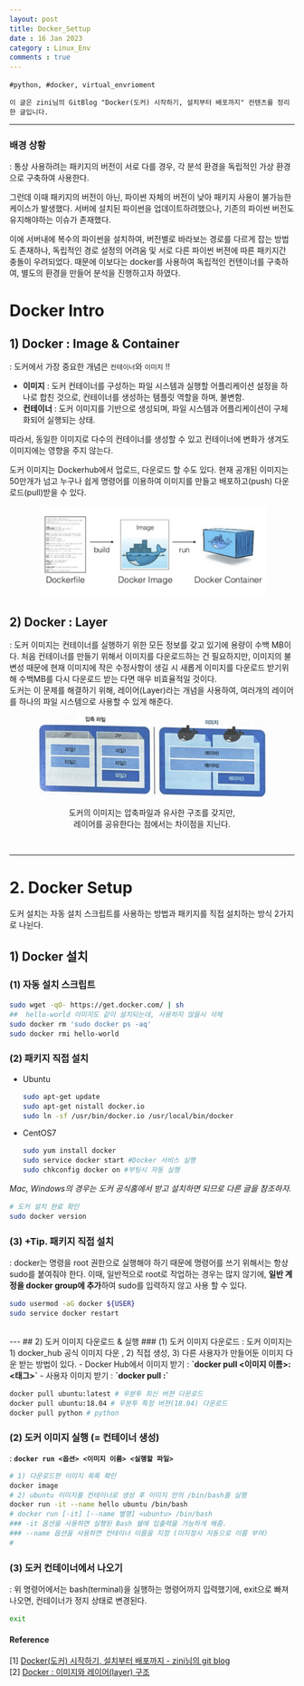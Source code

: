 ```yaml
---
layout: post
title: Docker_Settup
date : 16 Jan 2023
category : Linux_Env
comments : true
---
```

`#python, #docker, virtual_envrioment
`
```
이 글은 zini님의 GitBlog "Docker(도커) 시작하기, 설치부터 배포까지" 컨텐츠를 정리한 글입니다.
```

---
### 배경 상황
: 통상 사용하려는 패키지의 버전이 서로 다를 경우, 각 분석 환경을 독립적인 가상 환경으로 구축하여 사용한다.<br>

그런데 이때 패키지의 버전이 아닌, 파이썬 자체의 버전이 낮아 패키지 사용이 불가능한 케이스가 발생했다. 서버에 설치된 파이썬을 업데이트하려했으나, 기존의 파이썬 버전도 유지해야하는 이슈가 존재했다.<br>

이에 서버내에 복수의 파이썬을 설치하여, 버전별로 바라보는 경로를 다르게 잡는 방법도 존재하나, 독립적인 경로 설정의 어려움 및 서로 다른 파이썬 버젼에 따른 패키지간 충돌이 우려되었다. 때문에 이보다는 docker를 사용하여 독립적인 컨텐이너를 구축하여, 별도의 환경을 만들어 분석을 진행하고자 하였다.


# Docker Intro


## 1) Docker : Image & Container
: 도커에서 가장 중요한 개념은 `컨테이너`와 `이미지` !!
- **이미지** : 도커 컨테이너를 구성하는 파일 시스템과 실행할 어플리케이션 설정을 하나로 합친 것으로, 컨테이너를 생성하는 템플릿 역할을 하며, 불변함.
- **컨테이너**  : 도커 이미지를 기반으로 생성되며, 파일 시스템과 어플리케이션이 구체화되어 실행되는 상태.

따라서, 동일한 이미지로 다수의 컨테이너를 생성할 수 있고 컨테이너에 변화가 생겨도 이미지에는 영향을 주지 않는다.<br>

도커 이미지는 Dockerhub에서 업로드, 다운로드 할 수도 있다. 현재 공개된 이미지는 50만개가 넘고 누구나 쉽게 명령어를 이용하여 이미지를 만들고 배포하고(push) 다운로드(pull)받을 수 있다.

<center>

<img src = '/assets/Linux_Env/docker_setup/docker_setup_01.png' width = '80%'>

</center>


## 2) Docker : Layer
: 도커 이미지는 컨테이너를 실행하기 위한 모든 정보를 갖고 있기에 용량이 수백 MB이다. 처음 컨테이너를 만들기 위해서 이미지를 다운로드하는 건 필요하지만, 이미지의 불변성 때문에 현재 이미지에 작은 수정사항이 생길 시 새롭게 이미지를 다운로드 받기위해 수백MB를 다시 다운로드 받는 다면 매우 비효율적일 것이다.<br>
도커는 이 문제를 해결하기 위해, 레이어(Layer)라는 개념을 사용하여, 여러개의 레이어를 하나의 파일 시스템으로 사용할 수 있게 해준다.<br>


<center>

<img src = '/assets/Linux_Env/docker_setup/docker_setup_02.png' width = '80%'>

도커의 이미지는 압축파일과 유사한 구조를 갖지만,<br>레이어를 공유한다는 점에서는 차이점을 지닌다.

</center>



<br>  

---
# 2. Docker Setup
도커 설치는 자동 설치 스크립트를 사용하는 방법과 패키지를 직접 설치하는 방식 2가지로 나뉜다.
## 1) Docker 설치
### (1) 자동 설치 스크립트
```sh
sudo wget -qO- https://get.docker.com/ | sh
##  hello-world 이미지도 같이 설치되는데, 사용하지 않을시 삭제
sudo docker rm 'sudo docker ps -aq'
sudo docker rmi hello-world
```

### (2) 패키지 직접 설치
- Ubuntu
  ```sh
  sudo apt-get update
  sudo apt-get nistall docker.io
  sudo ln -sf /usr/bin/docker.io /usr/local/bin/docker
  ```
- CentOS7
  ```sh
  sudo yum install docker
  sudo service docker start #Docker 서비스 실행
  sudo chkconfig docker on #부팅시 자동 실행
  ```
_Mac, Windows의 경우는 도커 공식홈에서 받고 설치하면 되므로 다른 글을 참조하자._

```sh
# 도커 설치 완료 확인
sudo docker version
```

### (3) +Tip. 패키지 직접 설치
 : docker는 명령을 root 권한으로 실행해야 하기 때문에
 명령어를 쓰기 위해서는 항상 sudo를 붙여줘야 한다.
이때, 일반적으로 root로 작업하는 경우는 많지 않기에, **일반 계정을 docker group에 추가**하여 sudo를 입력하지 않고 사용 할 수 있다.

```sh
sudo usermod -aG docker ${USER}
sudo service docker restart
```

<br>
---
## 2) 도커 이미지 다운로드 & 실행
### (1) 도커 이미지 다운로드
: 도커 이미지는 1) docker_hub 공식 이미지 다운 , 2) 직접 생성, 3) 다른 사용자가 만들어둔 이미지 다운 받는 방법이 있다.
- Docker Hub에서 이미지 받기 : <b>`docker pull <이미지 이름>:<태그>`</b>
- 사용자 이미지 받기 : <b>`docker pull <username/imagename>:<tagname>`</b>

```sh
docker pull ubuntu:latest # 우분투 최신 버젼 다운로드
docker pull ubuntu:18.04 # 우분투 특정 버젼(18.04) 다운로드
docker pull python # python
```

### (2) 도커 이미지 실행  (= 컨테이너 생성)
 : <b>`docker run <옵션> <이미지 이름> <실행할 파일>`</b>
```sh
# 1) 다운로드한 이미지 목록 확인
docker image
# 2) ubuntu 이미지를 컨테이너로 생성 후 이미지 안의 /bin/bash를 실행
docker run -it --name hello ubuntu /bin/bash
# docker run [-it] [--name 별명] <ubuntu> /bin/bash
### -it 옵션을 사용하면 실행된 Bash 쉘에 입출력을 가능하게 해줌.
### --name 옵션을 사용하면 컨테이너 이름을 지정 (미지정시 자동으로 이름 부여)
#
```
### (3) 도커 컨테이너에서 나오기
 : 위 명령어에서는 bash(terminal)을 실행하는 명령어까지 입력했기에, exit으로 빠져나오면, 컨테이너가 정지 상태로 변경된다.
```sh
exit
```




#### Reference
[1] [Docker(도커) 시작하기, 설치부터 배포까지 - zini님의 git blog](https://zinirun.github.io/2020/08/15/how-to-use-docker/#1-%EB%8F%84%EC%BB%A4%EB%A5%BC-%EC%99%9C-%EC%93%B8%EA%B9%8C-%EB%AD%90%EA%B8%B8%EB%9E%98)  
[2] [Docker : 이미지와 레이어(layer) 구조](https://hyeo-noo.tistory.com/340)  
